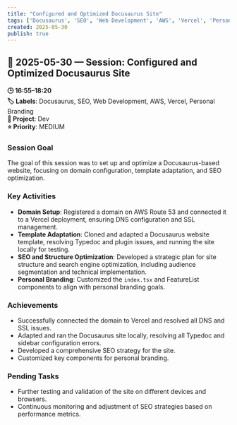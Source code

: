 ```yaml
---
title: "Configured and Optimized Docusaurus Site"
tags: ['Docusaurus', 'SEO', 'Web Development', 'AWS', 'Vercel', 'Personal Branding']
created: 2025-05-30
publish: true
---
```


## 📅 2025-05-30 — Session: Configured and Optimized Docusaurus Site

**🕒 16:55–18:20**  
**🏷️ Labels**: Docusaurus, SEO, Web Development, AWS, Vercel, Personal Branding  
**📂 Project**: Dev  
**⭐ Priority**: MEDIUM  


### Session Goal
The goal of this session was to set up and optimize a Docusaurus-based website, focusing on domain configuration, template adaptation, and SEO optimization.

### Key Activities
- **Domain Setup**: Registered a domain on AWS Route 53 and connected it to a Vercel deployment, ensuring DNS configuration and SSL management.
- **Template Adaptation**: Cloned and adapted a Docusaurus website template, resolving Typedoc and plugin issues, and running the site locally for testing.
- **SEO and Structure Optimization**: Developed a strategic plan for site structure and search engine optimization, including audience segmentation and technical implementation.
- **Personal Branding**: Customized the `index.tsx` and FeatureList components to align with personal branding goals.

### Achievements
- Successfully connected the domain to Vercel and resolved all DNS and SSL issues.
- Adapted and ran the Docusaurus site locally, resolving all Typedoc and sidebar configuration errors.
- Developed a comprehensive SEO strategy for the site.
- Customized key components for personal branding.

### Pending Tasks
- Further testing and validation of the site on different devices and browsers.
- Continuous monitoring and adjustment of SEO strategies based on performance metrics.
